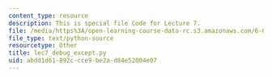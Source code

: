 ```yaml
---
content_type: resource
description: This is special file Code for Lecture 7.
file: /media/https%3A/open-learning-course-data-rc.s3.amazonaws.com/6-0001-introduction-to-computer-science-and-programming-in-python-fall-2016/abdd1d61892ccce9be2ad84e52004e07_lec7_debug_except.py
file_type: text/python-source
resourcetype: Other
title: lec7_debug_except.py
uid: abdd1d61-892c-cce9-be2a-d84e52004e07
---
```

